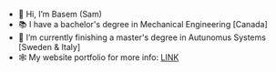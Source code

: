 - 👋 Hi, I’m Basem (Sam)
- 📚 I have a bachelor's degree in Mechanical Engineering [Canada]
- 🌱 I’m currently finishing a master's degree in Autunomus Systems [Sweden & Italy]
- 🕸 My website portfolio for more info: [LINK](https://basemprince.github.io/) 
